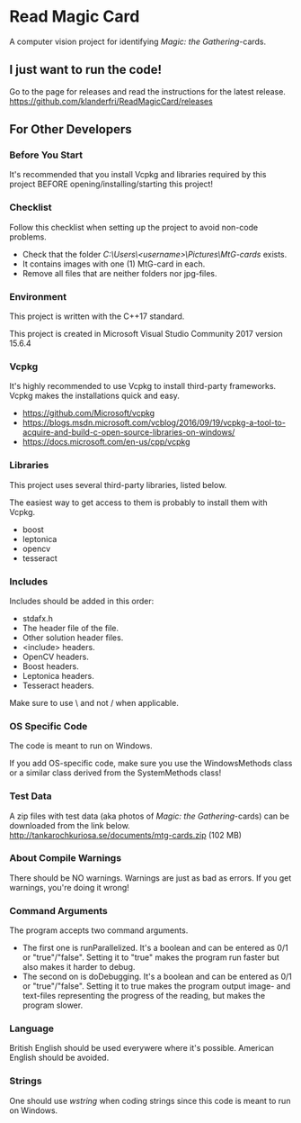 # Read Magic Card
A computer vision project for identifying *Magic: the Gathering*-cards.

## I just want to run the code!
Go to the page for releases and read the instructions for the latest release.
https://github.com/klanderfri/ReadMagicCard/releases

## For Other Developers

### Before You Start
It's recommended that you install Vcpkg and libraries required by this project
BEFORE opening/installing/starting this project!

### Checklist
Follow this checklist when setting up the project to avoid non-code problems.
 * Check that the folder *C:\Users\\&lt;username&gt;\Pictures\MtG-cards* exists.
 * It contains images with one (1) MtG-card in each.
 * Remove all files that are neither folders nor jpg-files.
 
### Environment
This project is written with the C++17 standard.

This project is created in Microsoft Visual Studio Community 2017 version 15.6.4

### Vcpkg
It's highly recommended to use Vcpkg to install third-party frameworks.
Vcpkg makes the installations quick and easy.
 * https://github.com/Microsoft/vcpkg
 * https://blogs.msdn.microsoft.com/vcblog/2016/09/19/vcpkg-a-tool-to-acquire-and-build-c-open-source-libraries-on-windows/
 * https://docs.microsoft.com/en-us/cpp/vcpkg


### Libraries
This project uses several third-party libraries, listed below.

The easiest way to get access to them is probably to install them with Vcpkg.
 * boost
 * leptonica
 * opencv
 * tesseract

### Includes
Includes should be added in this order:
 * stdafx.h
 * The header file of the file.
 * Other solution header files.
 * &lt;include&gt; headers.
 * OpenCV headers.
 * Boost headers.
 * Leptonica headers.
 * Tesseract headers.
 
 Make sure to use \ and not / when applicable.

### OS Specific Code
The code is meant to run on Windows.

If you add OS-specific code, make sure you use the WindowsMethods class or
a similar class derived from the SystemMethods class!

### Test Data
A zip files with test data (aka photos of *Magic: the Gathering*-cards) can be downloaded from the link below.
http://tankarochkuriosa.se/documents/mtg-cards.zip (102 MB)

### About Compile Warnings
There should be NO warnings. Warnings are just as bad as errors. If you get warnings, you're doing it wrong!

### Command Arguments
The program accepts two command arguments.
 * The first one is runParallelized. It's a boolean and can be entered as 0/1 or "true"/"false". Setting it to "true" makes the program run faster but also makes it harder to debug.
 * The second on is doDebugging. It's a boolean and can be entered as 0/1 or "true"/"false". Setting it to true makes the program output image- and text-files representing the progress of the reading, but makes the program slower.
 
 ### Language
 British English should be used everywere where it's possible. American English should be avoided.
 
 ### Strings
 One should use *wstring* when coding strings since this code is meant to run on Windows.
